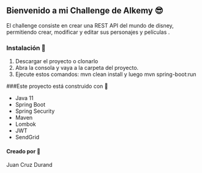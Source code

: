 ## Bienvenido a mi Challenge de Alkemy 😎
El challenge consiste en crear una REST API del mundo de disney, permitiendo crear, modificar y editar sus personajes y películas  .

### Instalación  🔧
1. Descargar el proyecto o clonarlo
2. Abra la consola y vaya a la carpeta del proyecto.
3. Ejecute estos comandos: mvn clean install y luego mvn spring-boot:run

###Este proyecto está construido con 🤖 
- Java 11
- Spring Boot
- Spring Security
- Maven
- Lombok
- JWT
- SendGrid

####  Creado por 🤙
 Juan Cruz Durand

